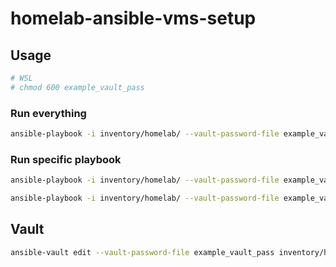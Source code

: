 # homelab-ansible-vms-setup

## Usage

```sh
# WSL
# chmod 600 example_vault_pass
```

### Run everything

```sh
ansible-playbook -i inventory/homelab/ --vault-password-file example_vault_pass site.yaml
```

### Run specific playbook

```sh
ansible-playbook -i inventory/homelab/ --vault-password-file example_vault_pass setup-vms.yaml
```

```sh
ansible-playbook -i inventory/homelab/ --vault-password-file example_vault_pass setup-hv.yaml
```

## Vault

```sh
ansible-vault edit --vault-password-file example_vault_pass inventory/homelab/group_vars/all/vault/nexus.yaml
```
